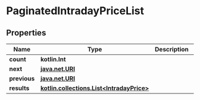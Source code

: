 
# PaginatedIntradayPriceList

## Properties
Name | Type | Description | Notes
------------ | ------------- | ------------- | -------------
**count** | **kotlin.Int** |  |  [optional]
**next** | [**java.net.URI**](java.net.URI.md) |  |  [optional]
**previous** | [**java.net.URI**](java.net.URI.md) |  |  [optional]
**results** | [**kotlin.collections.List&lt;IntradayPrice&gt;**](IntradayPrice.md) |  |  [optional]



